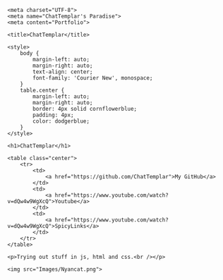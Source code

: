 <!DOCTYPE html>
<html lang="en">
<head>

    <meta charset="UTF-8">
    <meta name="ChatTemplar's Paradise">
    <meta content="Portfolio">

    <title>ChatTemplar</title>

    <style>
        body {
            margin-left: auto;
            margin-right: auto;
            text-align: center;
            font-family: 'Courier New', monospace;
        }
        table.center {
            margin-left: auto;
            margin-right: auto;
            border: 4px solid cornflowerblue;
            padding: 4px;
            color: dodgerblue;
        }
    </style>

</head>
<body>

    <h1>ChatTemplar</h1>

    <table class="center">
        <tr>
            <td>
                <a href="https://github.com/ChatTemplar">My GitHub</a>
            </td>
            <td>
                <a href="https://www.youtube.com/watch?v=dQw4w9WgXcQ">Youtube</a>
            </td>
            <td>
                <a href="https://www.youtube.com/watch?v=dQw4w9WgXcQ">SpicyLinks</a>
            </td>
        </tr>
    </table>

    <p>Trying out stuff in js, html and css.<br /></p>

    <img src="Images/Nyancat.png">
    
</body>
</html>
